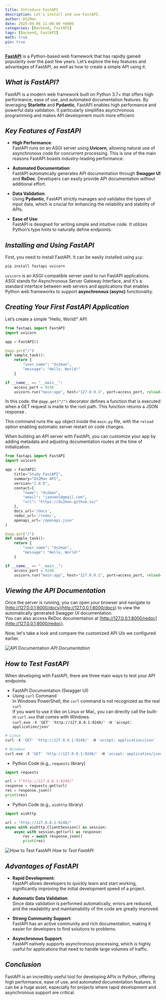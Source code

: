 ```yaml
---
title: Introduce FastAPI
description: Let's install and use FastAPI.
author: DS2Man
date: 2025-04-06 11:00:00 +0000
categories: [Backend, FastAPI]
tags: [Backend, FastAPI]
math: true
pin: true
---
```


**[FastAPI](https://fastapi.tiangolo.com/)** is a Python-based web framework that has rapidly gained popularity over the past few years. Let’s explore the key features and advantages of FastAPI, as well as how to create a simple API using it.

## *What is FastAPI?*

FastAPI is a modern web framework built on Python 3.7+ that offers high performance, ease of use, and automated documentation features. By leveraging **Starlette** and **Pydantic**, FastAPI enables high performance and powerful data validation. It particularly simplifies asynchronous programming and makes API development much more efficient.

<!--
FastAPI는 Python 3.7+을 기반으로 한 현대적인 웹 프레임워크로, 고성능, 쉬운 사용성, 자동화된 문서화 기능을 제공한다. FastAPI는 Starlette과 Pydantic을 사용하여 높은 성능과 강력한 데이터 검증을 가능하게 한다. 이 프레임워크는 특히 비동기 프로그래밍을 쉽게 할 수 있게 해주며, API 개발을 더욱 효율적으로 만들어준다.
-->

## *Key Features of FastAPI*

- **High Performance**:  
    FastAPI runs on an ASGI server using **Uvicorn**, allowing natural use of asynchronous code for concurrent processing. This is one of the main reasons FastAPI boasts industry-leading performance.
    
- **Automated Documentation**:  
    FastAPI automatically generates API documentation through **Swagger UI** and **ReDoc**. Developers can easily provide API documentation without additional effort.
    
- **Data Validation**:  
    Using **Pydantic**, FastAPI strictly manages and validates the types of input data, which is crucial for enhancing the reliability and stability of APIs.
    
- **Ease of Use**:  
    FastAPI is designed for writing simple and intuitive code. It utilizes Python’s type hints to naturally define endpoints.

<!--
고성능: FastAPI는 Uvicorn을 통해 ASGI 서버에서 실행되며, 동시성 처리를 위해 비동기 코드를 자연스럽게 사용할 수 있다. 이는 FastAPI가 업계 최고 수준의 성능을 자랑하는 이유 중 하나이다.
자동화된 문서화: FastAPI는 Swagger UI와 ReDoc를 통해 자동으로 API 문서를 생성해 준다. 개발자는 별도의 작업 없이 API 문서를 제공할 수 있어 매우 편리하다.
데이터 검증: Pydantic을 사용하여 입력 데이터의 타입을 엄격하게 관리하고 검증할 수 있다. 이는 API의 신뢰성과 안정성을 높이는 중요한 요소이다.
쉬운 사용성: FastAPI는 간결하고 직관적인 코드 작성이 가능하게 설계되었다. Python의 타입 힌트를 활용하여 자연스럽게 엔드포인트를 정의할 수 있다.
-->

## *Installing and Using FastAPI*

First, you need to install FastAPI. It can be easily installed using `pip`:

```bash
pip install fastapi uvicorn
```

`uvicorn` is an ASGI-compatible server used to run FastAPI applications.
ASGI stands for Asynchronous Server Gateway Interface, and it's a standard interface between web servers and applications that enables Python web frameworks to support **asynchronous (async)** functionality.

## *Creating Your First FastAPI Application*

Let’s create a simple "Hello, World!" API:

```python
from fastapi import FastAPI
import uvicorn

app = FastAPI()

@app.get("/")
def sample_task():
    return {
        "user_name": "ds2man",
        "message": "Hello, World!"
    }

if __name__ == "__main__":
    access_port = 9248
    uvicorn.run("main:app", host="127.0.0.1", port=access_port, reload=True)
```

In this code, the `@app.get("/")` decorator defines a function that is executed when a GET request is made to the root path. This function returns a JSON response .

This command runs the `app` object inside the `main.py` file, with the `reload` option enabling automatic server restart on code changes.

When building an API server with FastAPI, you can customize your app by adding metadata and adjusting documentation routes at the time of initialization.  

```python
from fastapi import FastAPI
import uvicorn

app = FastAPI(
    title="Study FastAPI",
    summary="DS2Man API",
    version="1.0.0",
    contact={
        "name": "ds2man",
        "email": "jaoneol@gmail.com",
        "url": "https://ds2man.github.io/"
    },
    docs_url='/docs',
    redoc_url='/redoc',
    openapi_url='/openapi.json'
)

@app.get("/")
def sample_task():
    return {
        "user_name": "ds2man",
        "message": "Hello, World!"
    }

if __name__ == "__main__":
    access_port = 9248
    uvicorn.run("main:app", host="127.0.0.1", port=access_port, reload=True)
```

## *Viewing the API Documentation*

Once the server is running, you can open your browser and navigate to [http://127.0.0.1:8000/docs](http://127.0.0.1:8000/docs) to view the automatically generated Swagger UI documentation.  
You can also access ReDoc documentation at [http://127.0.0.1:8000/redoc](http://127.0.0.1:8000/redoc).

Now, let's take a look and compare the customized API UIs we configured earlier.

![API Documentation](/assets/img/fastapi/2025-04-07-FastAPI1_1.png)
_API Documentation_

## *How to Test FastAPI*

When developing with FastAPI, there are three main ways to test your API endpoints:

- FastAPI Documentation (Swagger UI)
- Using `curl` Command      
  In Windows PowerShell, the `curl` command is not recognized as the real `curl`    
  If you want to use it like on Linux or Mac,  you can directly call the built-in `curl.exe` that comes with Windows.    
  `curl.exe -X 'GET' 'http://127.0.0.1:9248/' -H 'accept: application/json'`    

```python
# Linux
curl -X 'GET' 'http://127.0.0.1:9248/' -H 'accept: application/json'

# Windows
curl.exe -X 'GET' 'http://127.0.0.1:9248/' -H 'accept: application/json'
```

- Python Code (e.g., `requests` library)

```python
import requests

url = f"http://127.0.0.1:9248/"
response = requests.get(url)
res = response.json()
print(res)
```

- Python Code (e.g., `aiohttp` library)

```python
import aiohttp  

url = "http://127.0.0.1:9248/"
async with aiohttp.ClientSession() as session:
    async with session.get(url) as response:
        res = await response.json()
        print(res)
```

![How to Test FastAPI](/assets/img/fastapi/2025-04-07-FastAPI1_2.png)
_How to Test FastAPI_

## *Advantages of FastAPI*

- **Rapid Development**:  
    FastAPI allows developers to quickly learn and start working, significantly improving the initial development speed of a project.
    
- **Automatic Data Validation**:  
    Since data validation is performed automatically, errors are reduced, and the readability and maintainability of the code are greatly improved.
    
- **Strong Community Support**:  
    FastAPI has an active community and rich documentation, making it easier for developers to find solutions to problems.
    
- **Asynchronous Support**:  
    FastAPI natively supports asynchronous processing, which is highly useful for applications that need to handle large volumes of traffic.
    

## *Conclusion*

FastAPI is an incredibly useful tool for developing APIs in Python, offering high performance, ease of use, and automated documentation features. It can be a huge asset, especially for projects where rapid development and asynchronous support are critical.